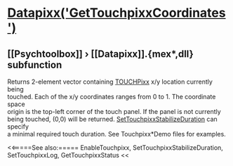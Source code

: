 # [Datapixx('GetTouchpixxCoordinates')](Datapixx-GetTouchpixxCoordinates) 
## [[Psychtoolbox]] &#8250; [[Datapixx]].{mex*,dll} subfunction


Returns 2-element vector containing [TOUCHPixx](TOUCHPixx) x/y location currently being  
touched. Each of the x/y coordinates ranges from 0 to 1. The coordinate space  
origin is the top-left corner of the touch panel. If the panel is not currently  
being touched, (0,0) will be returned. [SetTouchpixxStabilizeDuration](SetTouchpixxStabilizeDuration) can specify  
a minimal required touch duration. See Touchpixx\*Demo files for examples.  
  


<<=====See also:=====
EnableTouchpixx, SetTouchpixxStabilizeDuration, SetTouchpixxLog, GetTouchpixxStatus
<<